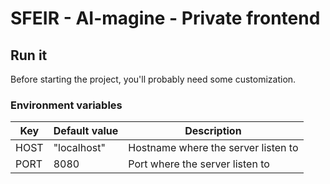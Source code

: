 # SFEIR - AI-magine - Private frontend

## Run it

Before starting the project, you'll probably need some customization.

### Environment variables

| Key                  | Default value | Description                                           |
|----------------------|---------------|-------------------------------------------------------|
| HOST                 | "localhost"   | Hostname where the server listen to                   |
| PORT                 | 8080          | Port where the server listen to                       |
